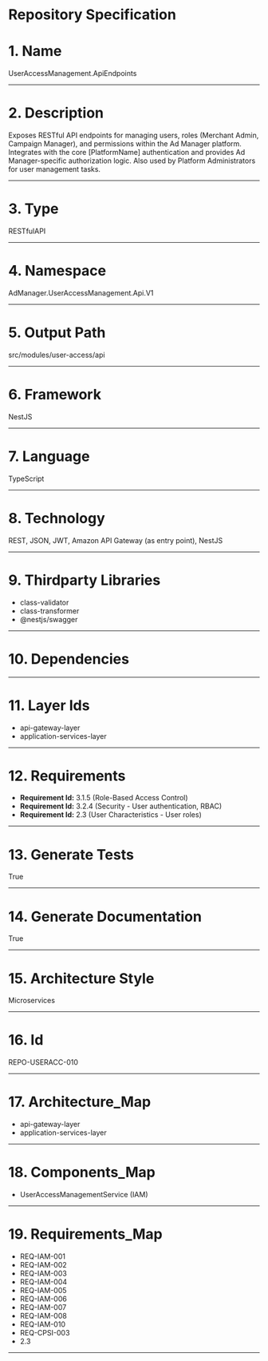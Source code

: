 # Repository Specification

# 1. Name
UserAccessManagement.ApiEndpoints


---

# 2. Description
Exposes RESTful API endpoints for managing users, roles (Merchant Admin, Campaign Manager), and permissions within the Ad Manager platform. Integrates with the core [PlatformName] authentication and provides Ad Manager-specific authorization logic. Also used by Platform Administrators for user management tasks.


---

# 3. Type
RESTfulAPI


---

# 4. Namespace
AdManager.UserAccessManagement.Api.V1


---

# 5. Output Path
src/modules/user-access/api


---

# 6. Framework
NestJS


---

# 7. Language
TypeScript


---

# 8. Technology
REST, JSON, JWT, Amazon API Gateway (as entry point), NestJS


---

# 9. Thirdparty Libraries

- class-validator
- class-transformer
- @nestjs/swagger


---

# 10. Dependencies



---

# 11. Layer Ids

- api-gateway-layer
- application-services-layer


---

# 12. Requirements

- **Requirement Id:** 3.1.5 (Role-Based Access Control)  
- **Requirement Id:** 3.2.4 (Security - User authentication, RBAC)  
- **Requirement Id:** 2.3 (User Characteristics - User roles)  


---

# 13. Generate Tests
True


---

# 14. Generate Documentation
True


---

# 15. Architecture Style
Microservices


---

# 16. Id
REPO-USERACC-010


---

# 17. Architecture_Map

- api-gateway-layer
- application-services-layer


---

# 18. Components_Map

- UserAccessManagementService (IAM)


---

# 19. Requirements_Map

- REQ-IAM-001
- REQ-IAM-002
- REQ-IAM-003
- REQ-IAM-004
- REQ-IAM-005
- REQ-IAM-006
- REQ-IAM-007
- REQ-IAM-008
- REQ-IAM-010
- REQ-CPSI-003
- 2.3


---

